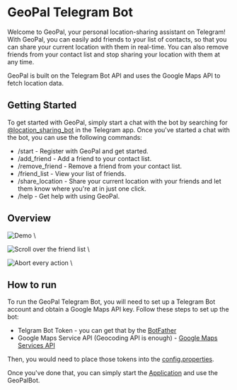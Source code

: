 # GeoPal Telegram Bot

Welcome to GeoPal, your personal location-sharing assistant on Telegram! With GeoPal, you can easily add friends to your list of contacts, so that you can share your current location with them in real-time. You can also remove friends from your contact list and stop sharing your location with them at any time. 

GeoPal is built on the Telegram Bot API and uses the Google Maps API to fetch location data.

## Getting Started

To get started with GeoPal, simply start a chat with the bot by searching for [@location_sharing_bot](https://t.me/location_sharing_bot) in the Telegram app. Once you've started a chat with the bot, you can use the following commands:

- /start - Register with GeoPal and get started.
- /add_friend - Add a friend to your contact list.
- /remove_friend - Remove a friend from your contact list.
- /friend_list - View your list of friends.
- /share_location - Share your current location with your friends and let them know where you're at in just one click.
- /help - Get help with using GeoPal.

## Overview
![Demo](resources/demo.gif) \

![Scroll over the friend list](resources/friend_list.gif) \

![Abort every action](resources/abort.gif) \

## How to run

To run the GeoPal Telegram Bot, you will need to set up a Telegram Bot account and obtain a Google Maps API key. Follow these steps to set up the bot:
* Telgram Bot Token - you can get that by the [BotFather](https://telegram.me/BotFather)
* Google Maps Service API (Geocoding API is enough) - [Google Maps Services API](https://developers.google.com/maps/documentation/geocoding)

Then, you would need to place those tokens into the [config.properties](src/main/resources/config.properties).

Once you've done that, you can simply start the [Application](src/main/java/application/Application.java) and use the GeoPalBot.
